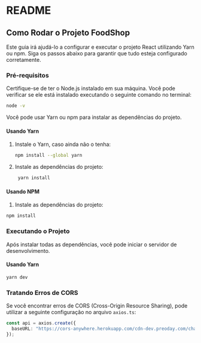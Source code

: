 # README

## Como Rodar o Projeto FoodShop

Este guia irá ajudá-lo a configurar e executar o projeto React utilizando Yarn ou npm. Siga os passos abaixo para garantir que tudo esteja configurado corretamente.

### Pré-requisitos

Certifique-se de ter o Node.js instalado em sua máquina. Você pode verificar se ele está instalado executando o seguinte comando no terminal:

```bash
node -v
```

Você pode usar Yarn ou npm para instalar as dependências do projeto.

#### Usando Yarn

1. Instale o Yarn, caso ainda não o tenha:

   ```bash
   npm install --global yarn
   ```

2. Instale as dependências do projeto:

   ```bash
    yarn install
   ```

#### Usando NPM

1. Instale as dependências do projeto:

```bash
npm install
```

### Executando o Projeto

Após instalar todas as dependências, você pode iniciar o servidor de desenvolvimento.

#### Usando Yarn

```bash
yarn dev
```

### Tratando Erros de CORS

Se você encontrar erros de CORS (Cross-Origin Resource Sharing), pode utilizar a seguinte configuração no arquivo `axios.ts`:

```typescript
const api = axios.create({
  baseURL: "https://cors-anywhere.herokuapp.com/cdn-dev.preoday.com/challenge/",
});
```

